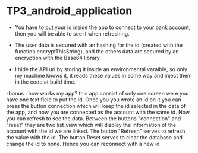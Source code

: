 # TP3_android_application

- You have to put your id inside the app to connect to your bank account, then you will be able to see it when refreshing.

- The user data is secured with an hashing for the id (created with the function encryptThisString), and the others data are
secured by an encryption with the Base64 library 

- I hide the API url by storing it inside an environmental varaible, so only my machine knows it,
 it reads these values in some way and inject them in the code at build time.

-bonus : how works my app?
this app consist of only one screen were you have one text field to put the id. Once you you wrote an id on it you can press 
the button connection which will keep the id selected in the data of the app, and now you are connected as the account with the
same id. Now you can refresh to see the data.
Between the buttons "connection" and "reset" they are two list_view which will display the information of the account
with the id we are linked.
The button "Refresh" serves to refresh the value with the id.
The button Reset serves to clear the database and change the id to none. Hence you can reconnect with a new id